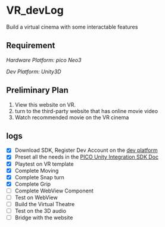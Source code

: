 # VR_devLog

Build a virtual cinema with some interactable features

## Requirement

*Hardware Platform: pico Neo3*

*Dev Platform: Unity3D*

## Preliminary Plan

1. View this website on VR.
2. turn to the third-party website that has online movie video
3. Watch recommended movie on the VR cinema

## logs

- [x] Download SDK, Register Dev Account on the [dev platform](https://developer-cn.pico-interactive.com/)
- [x] Preset all the needs in the [PICO Unity Integration SDK Doc](https://developer-cn.pico-interactive.com/document/unity/)
- [x] Playtest on VR template
- [x] Complete Moving
- [x] Complete Snap turn
- [x] Complete Grip
- [ ] Complete WebView Component
- [ ] Test on WebView
- [ ] Build the Virtual Theatre
- [ ] Test on the 3D audio
- [ ] Bridge with the website
